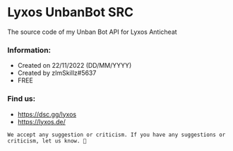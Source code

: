 # Lyxos UnbanBot SRC
The source code of my Unban Bot API for Lyxos Anticheat

### Information:
- Created on 22/11/2022 (DD/MM/YYYY)
- Created by zImSkillz#5637
- FREE

### Find us:
- https://dsc.gg/lyxos
- https://lyxos.de/

```We accept any suggestion or criticism. If you have any suggestions or criticism, let us know. 🙏```
